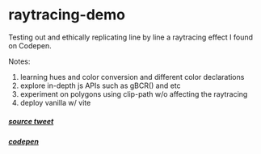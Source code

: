 # raytracing-demo

Testing out and ethically replicating line by line a raytracing effect I found on Codepen.

Notes:

1. learning hues and color conversion and different color declarations
2. explore in-depth js APIs such as gBCR() and etc
3. experiment on polygons using clip-path w/o affecting the raytracing
4. deploy vanilla w/ vite

##### [source tweet](https://twitter.com/Lauramaywendel/status/1574452470868230144?s=20&t=6M7gY2vHKSx9HoIIUkGHVg)

##### [codepen](https://codepen.io/lauramaywendel/pen/dyeXBZe)
